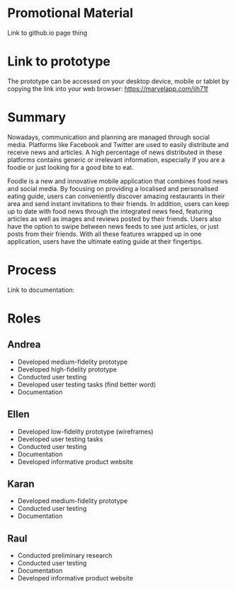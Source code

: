 # Promotional Material 
Link to github.io page thing

# Link to prototype
The prototype can be accessed on your desktop device, mobile or tablet by copying the link into your web browser:
https://marvelapp.com/iih71f

# Summary
Nowadays, communication and planning are managed through social media. Platforms like Facebook and Twitter are used to easily distribute and receive news and articles. A high percentage of news distributed in these platforms contains generic or irrelevant information, especially if you are a foodie or just looking for a good bite to eat. 

Foodle is a new and innovative mobile application that combines food news and social media. By focusing on providing a localised and personalised eating guide, users can conveniently discover amazing restaurants in their area and send instant invitations to their friends. In addition, users can keep up to date with food news through the integrated news feed, featuring articles as well as images and reviews posted by their friends. Users also have the option to swipe between news feeds to see just articles, or just posts from their friends. With all these features wrapped up in one application, users have the ultimate eating guide at their fingertips. 

# Process
Link to documentation:

# Roles
## Andrea
* Developed medium-fidelity prototype
* Developed high-fidelity prototype
* Conducted user testing 
* Developed user testing tasks (find better word)
* Documentation 

## Ellen
* Developed low-fidelity prototype (wireframes)
* Developed user testing tasks
* Conducted user testing
* Documentation 
* Developed informative product website 

## Karan
* Developed medium-fidelity prototype 
* Conducted user testing 
* Documentation

## Raul
* Conducted preliminary research 
* Conducted user testing 
* Documentation
* Developed informative product website 
